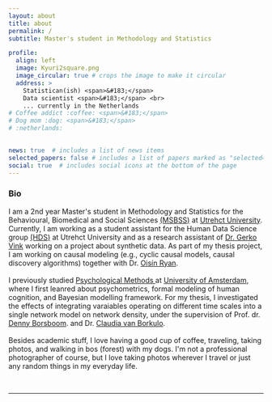 ```yaml
---
layout: about
title: about
permalink: /
subtitle: Master's student in Methodology and Statistics 

profile:
  align: left
  image: Kyuri2square.png
  image_circular: true # crops the image to make it circular
  address: >
    Statistican(ish) <span>&#183;</span>
    Data scientist <span>&#183;</span> <br>
    ... currently in the Netherlands 
# Coffee addict :coffee: <span>&#183;</span>
# Dog mom :dog: <span>&#183;</span>
# :netherlands: 
  

news: true  # includes a list of news items
selected_papers: false # includes a list of papers marked as "selected={true}"
social: true  # includes social icons at the bottom of the page
---
```


<!-- <p class = "subtitle">Master's student in Methodology and Statistics</p> -->

<p class = bio> 
<h3>Bio</h3>
I am a 2nd year Master's student in Methodology and Statistics for the Behavioural, Biomedical and Social Sciences <a href='https://www.uu.nl/masters/en/methodology-and-statistics-behavioural-biomedical-and-social-sciences'>(MSBSS)</a> at <a href='https://www.uu.nl'>Utrehct University</a>.
Currently, I am working as a student assistant for the Human Data Science group <a href='https://hds.sites.uu.nl/'>(HDS)</a> at Utrehct University and as a research assistant of <a href = "https://www.gerkovink.com/"> Dr. Gerko Vink</a> working on a project about synthetic data. As part of my thesis project, I am working on causal modeling (e.g., cyclic causal models, causal discovery algorithms) together with Dr. <a href='https://oisinryan.org/'>Oisín Ryan</a>.
<br>
<br>
I previously studied <a href = "https://psyres.uva.nl/content/research-groups/programme-group-psychological-methods/programme-group-psychological-methods.html?cb">Psychological Methods </a> at <a href = "https://www.uva.nl/en">University of Amsterdam</a>, where I first leanred about psychometrics, formal modeling of human cognition, and Bayesian modelling framework. For my thesis, I investigated the effects of integrating varaiables operating on different time scales into a single network model on network density, under the supervision of Prof. dr. <a href='https://dennyborsboom.com/'>Denny Borsboom</a>. and Dr. <a href='https://cvborkulo.com/'>Claudia van Borkulo</a>.
<br>
<br>
Besides academic stuff, I love having a good cup of coffee, traveling, taking photos, and walking in bos (forest) with my dogs. I'm not a professional photographer of course, but I love taking photos wherever I travel or just any random things in my everyday life. 
</p>
<br>
<hr>



<!-- Put your address / P.O. box / other info right below your picture. You can also disable any these elements by editing `profile` property of the YAML header of your `_pages/about.md`. Edit `_bibliography/papers.bib` and Jekyll will render your [publications page](/al-folio/publications/) automatically.

Link to your social media connections, too. This theme is set up to use [Font Awesome icons](http://fortawesome.github.io/Font-Awesome/) and [Academicons](https://jpswalsh.github.io/academicons/), like the ones below. Add your Facebook, Twitter, LinkedIn, Google Scholar, or just disable all of them. -->
